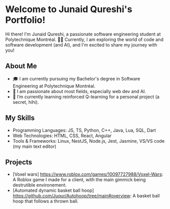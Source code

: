 # Welcome to Junaid Qureshi's Portfolio!

Hi there! I'm Junaid Qureshi, a passionate software engineering student at Polytechnique Montréal. 👨‍💻 Currently, I am exploring the world of code and software development (and AI), and I'm excited to share my journey with you!

## About Me

- 🎓 I am currently pursuing my Bachelor's degree in Software Engineering at Polytechnique Montréal.
- 💼 I am passionate about most fields, especially web dev and AI.
- 🌱 I’m currently learning reinforced Q-learning for a personal project (a secret, hihi).

## My Skills

- Programming Languages: JS, TS, Python, C++, Java, Lua, SQL, Dart
- Web Technologies: HTML, CSS, React, Angular
- Tools & Frameworks: Linux, NestJS, Node.js, Jest, Jasmine, VS/VS code (my main text editor)

## Projects

- [Voxel wars] https://www.roblox.com/games/10097727988/Voxel-Wars: A Roblox game I made for a client, with the main gimmick being destrutible environement.
- [Automated dynamic basket ball hoop] https://github.com/Juqur/Autohoop/tree/main#overview: A basket ball hoop that follows a thrown ball. 

